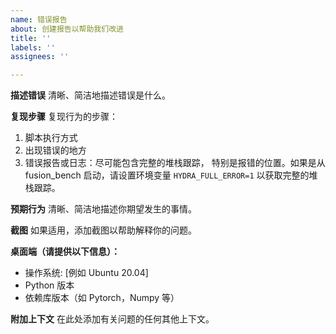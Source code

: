 ```yaml
---
name: 错误报告
about: 创建报告以帮助我们改进
title: ''
labels: ''
assignees: ''

---
```


**描述错误**
清晰、简洁地描述错误是什么。

**复现步骤**
复现行为的步骤：

1. 脚本执行方式
2. 出现错误的地方
3. 错误报告或日志：尽可能包含完整的堆栈跟踪， 特别是报错的位置。如果是从 fusion_bench 启动，请设置环境变量 `HYDRA_FULL_ERROR=1` 以获取完整的堆栈跟踪。

**预期行为**
清晰、简洁地描述你期望发生的事情。

**截图**
如果适用，添加截图以帮助解释你的问题。

**桌面端（请提供以下信息）：**
 - 操作系统: [例如 Ubuntu 20.04]
 - Python 版本
 - 依赖库版本（如 Pytorch，Numpy 等）

**附加上下文**
在此处添加有关问题的任何其他上下文。
